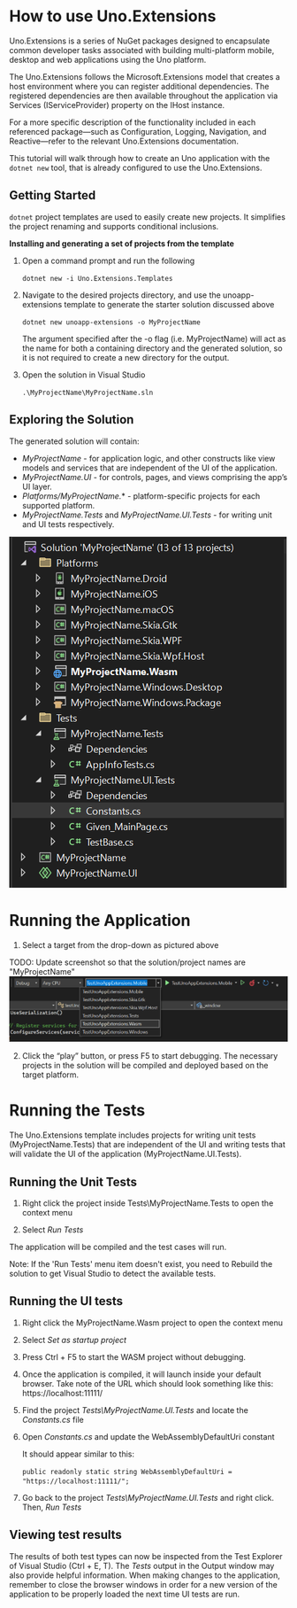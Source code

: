 # How to use Uno.Extensions

Uno.Extensions is a series of NuGet packages designed to encapsulate common developer tasks associated with building multi-platform mobile, desktop and web applications using the Uno platform.

The Uno.Extensions follows the Microsoft.Extensions model that creates a host environment where you can register additional dependencies. The registered dependencies are then available throughout the application via Services (IServiceProvider) property on the IHost instance.

For a more specific description of the functionality included in each referenced package—such as
Configuration, Logging, Navigation, and
Reactive—refer to the relevant Uno.Extensions documentation. 

This tutorial will walk through how to create an Uno application with the `dotnet new` tool, that is already configured to use the Uno.Extensions. 

## Getting Started

`dotnet` project templates are used to easily create new projects. It simplifies the project renaming and supports conditional inclusions.

**Installing and generating a set of projects from the template**

1. Open a command prompt and run the following

    `dotnet new -i Uno.Extensions.Templates`

2. Navigate to the desired projects directory, and use the unoapp-extensions template to generate the starter solution discussed above

    `dotnet new unoapp-extensions -o MyProjectName` 

    The argument specified after the -o flag (i.e. MyProjectName) will act as the name for both a containing directory and the generated solution, so it is not required to create a new directory for the output.

3. Open the solution in Visual Studio

    `.\MyProjectName\MyProjectName.sln`

## Exploring the Solution

The generated solution will contain:

- *MyProjectName* - for application logic, and other constructs like view models and services that are independent of the UI of the application.
- *MyProjectName.UI* - for controls, pages, and views comprising the app’s UI layer.
- *Platforms/MyProjectName.** - platform-specific projects for each supported platform.
- *MyProjectName.Tests* and *MyProjectName.UI.Tests* - for writing unit and UI tests respectively.

![The structure of the generated solution](../../images/ProjectStructure-min.png)


# Running the Application 

1. Select a target from the drop-down as pictured above

TODO: Update screenshot so that the solution/project names are "MyProjectName"
![A screenshot of the generated targets](../../images/GeneratedTargets-min.png)

2. Click the “play” button, or press F5 to start debugging. The necessary projects in the solution will be compiled and deployed based on the target platform.

# Running the Tests

The Uno.Extensions template includes projects for writing unit tests (MyProjectName.Tests) that are independent of the UI and writing tests that will validate the UI of the application (MyProjectName.UI.Tests).

## Running the Unit Tests

1. Right click the project inside Tests\\MyProjectName.Tests to open the context menu

2. Select *Run Tests*

The application will be compiled and the test cases will run.

Note: If the 'Run Tests' menu item doesn't exist, you need to Rebuild the solution to get Visual Studio to detect the available tests.

## Running the UI tests

1. Right click the MyProjectName.Wasm project to open the context menu

2. Select *Set as startup project*

3. Press Ctrl + F5 to start the WASM project without debugging.

4. Once the application is compiled, it will launch inside your default browser. Take note of the URL which should look something like this: https://localhost:11111/

5. Find the project *Tests\\MyProjectName.UI.Tests* and locate the *Constants.cs* file

6. Open *Constants.cs* and update the WebAssemblyDefaultUri constant

    It should appear similar to this: 

    `public readonly static string WebAssemblyDefaultUri = "https://localhost:11111/";`

7. Go back to the project *Tests\\MyProjectName.UI.Tests* and right click. Then, *Run Tests*

## Viewing test results

The results of both test types can now be inspected from the Test Explorer of Visual Studio (Ctrl + E, T). The *Tests* output in the Output window may also provide helpful information. When making changes to the application, remember to close the browser windows in order for a new version of the application to be properly loaded the next time UI tests are run.